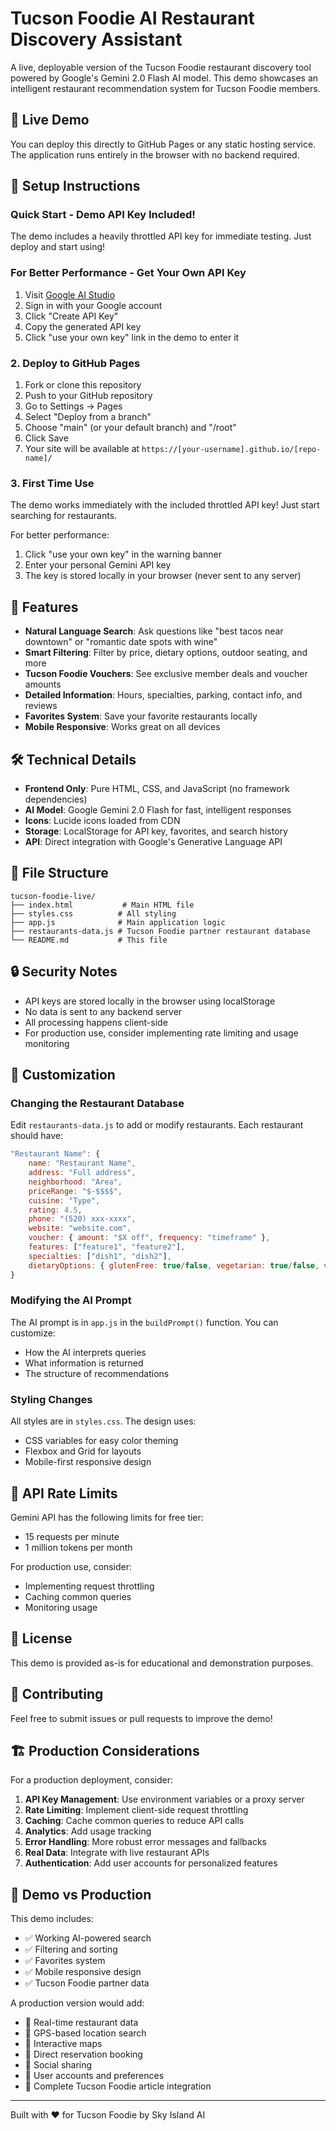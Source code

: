 # Tucson Foodie AI Restaurant Discovery Assistant

A live, deployable version of the Tucson Foodie restaurant discovery tool powered by Google's Gemini 2.0 Flash AI model. This demo showcases an intelligent restaurant recommendation system for Tucson Foodie members.

## 🚀 Live Demo

You can deploy this directly to GitHub Pages or any static hosting service. The application runs entirely in the browser with no backend required.

## 🔧 Setup Instructions

### Quick Start - Demo API Key Included!

The demo includes a heavily throttled API key for immediate testing. Just deploy and start using!

### For Better Performance - Get Your Own API Key

1. Visit [Google AI Studio](https://makersuite.google.com/app/apikey)
2. Sign in with your Google account
3. Click "Create API Key"
4. Copy the generated API key
5. Click "use your own key" link in the demo to enter it

### 2. Deploy to GitHub Pages

1. Fork or clone this repository
2. Push to your GitHub repository
3. Go to Settings → Pages
4. Select "Deploy from a branch"
5. Choose "main" (or your default branch) and "/root"
6. Click Save
7. Your site will be available at `https://[your-username].github.io/[repo-name]/`

### 3. First Time Use

The demo works immediately with the included throttled API key! Just start searching for restaurants.

For better performance:
1. Click "use your own key" in the warning banner
2. Enter your personal Gemini API key
3. The key is stored locally in your browser (never sent to any server)

## 🌟 Features

- **Natural Language Search**: Ask questions like "best tacos near downtown" or "romantic date spots with wine"
- **Smart Filtering**: Filter by price, dietary options, outdoor seating, and more
- **Tucson Foodie Vouchers**: See exclusive member deals and voucher amounts
- **Detailed Information**: Hours, specialties, parking, contact info, and reviews
- **Favorites System**: Save your favorite restaurants locally
- **Mobile Responsive**: Works great on all devices

## 🛠️ Technical Details

- **Frontend Only**: Pure HTML, CSS, and JavaScript (no framework dependencies)
- **AI Model**: Google Gemini 2.0 Flash for fast, intelligent responses
- **Icons**: Lucide icons loaded from CDN
- **Storage**: LocalStorage for API key, favorites, and search history
- **API**: Direct integration with Google's Generative Language API

## 📁 File Structure

```
tucson-foodie-live/
├── index.html           # Main HTML file
├── styles.css          # All styling
├── app.js              # Main application logic
├── restaurants-data.js # Tucson Foodie partner restaurant database
└── README.md           # This file
```

## 🔒 Security Notes

- API keys are stored locally in the browser using localStorage
- No data is sent to any backend server
- All processing happens client-side
- For production use, consider implementing rate limiting and usage monitoring

## 🎯 Customization

### Changing the Restaurant Database

Edit `restaurants-data.js` to add or modify restaurants. Each restaurant should have:

```javascript
"Restaurant Name": {
    name: "Restaurant Name",
    address: "Full address",
    neighborhood: "Area",
    priceRange: "$-$$$$",
    cuisine: "Type",
    rating: 4.5,
    phone: "(520) xxx-xxxx",
    website: "website.com",
    voucher: { amount: "$X off", frequency: "timeframe" },
    features: ["feature1", "feature2"],
    specialties: ["dish1", "dish2"],
    dietaryOptions: { glutenFree: true/false, vegetarian: true/false, vegan: true/false }
}
```

### Modifying the AI Prompt

The AI prompt is in `app.js` in the `buildPrompt()` function. You can customize:
- How the AI interprets queries
- What information is returned
- The structure of recommendations

### Styling Changes

All styles are in `styles.css`. The design uses:
- CSS variables for easy color theming
- Flexbox and Grid for layouts
- Mobile-first responsive design

## 🚦 API Rate Limits

Gemini API has the following limits for free tier:
- 15 requests per minute
- 1 million tokens per month

For production use, consider:
- Implementing request throttling
- Caching common queries
- Monitoring usage

## 📝 License

This demo is provided as-is for educational and demonstration purposes.

## 🤝 Contributing

Feel free to submit issues or pull requests to improve the demo!

## 🏗️ Production Considerations

For a production deployment, consider:

1. **API Key Management**: Use environment variables or a proxy server
2. **Rate Limiting**: Implement client-side request throttling
3. **Caching**: Cache common queries to reduce API calls
4. **Analytics**: Add usage tracking
5. **Error Handling**: More robust error messages and fallbacks
6. **Real Data**: Integrate with live restaurant APIs
7. **Authentication**: Add user accounts for personalized features

## 🎉 Demo vs Production

This demo includes:
- ✅ Working AI-powered search
- ✅ Filtering and sorting
- ✅ Favorites system
- ✅ Mobile responsive design
- ✅ Tucson Foodie partner data

A production version would add:
- 🚀 Real-time restaurant data
- 🚀 GPS-based location search
- 🚀 Interactive maps
- 🚀 Direct reservation booking
- 🚀 Social sharing
- 🚀 User accounts and preferences
- 🚀 Complete Tucson Foodie article integration

---

Built with ❤️ for Tucson Foodie by Sky Island AI